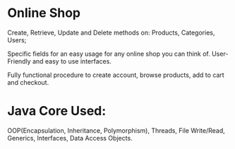 # Online Shop

Create, Retrieve, Update and Delete methods on:
Products, Categories, Users;

Specific fields for an easy usage for any online shop you can think of.
User-Friendly and easy to use interfaces.

Fully functional procedure to create account, browse products, add to cart and checkout.

# Java Core Used: 
OOP(Encapsulation, Inheritance, Polymorphism), Threads, File Write/Read, 
Generics, Interfaces, Data Access Objects.
